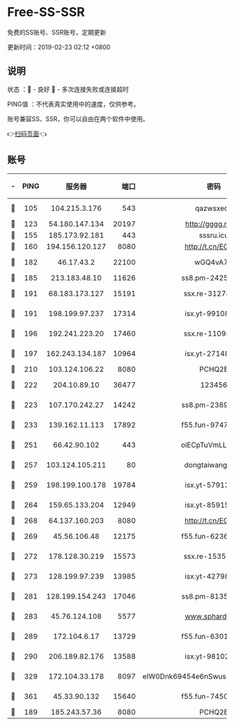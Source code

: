 # Free-SS-SSR

免费的SS账号、SSR账号，定期更新

更新时间：2019-02-23 02:12 +0800

## 说明

状态     ：🙂 - 良好 🙁 - 多次连接失败或连接超时

PING值   ：不代表真实使用中的速度，仅供参考。

账号兼容SS、SSR，你可以自由在两个软件中使用。

👉[扫码页面](https://liesauer.github.io/free-ss-ssr.github.io/)👈

## 账号

|-|PING|服务器|端口|密码|加密方式|区域|
|:----:|:----:|:-----:|-----:|:----:|:----:|:----:|
|🙂|105|104.215.3.176|543|qazwsxedc|aes-256-gcm|JP|
|🙂|123|54.180.147.134|20197|http://gggg.rocks|chacha20|KR|
|🙂|155|185.173.92.181|443|sssru.icu|rc4-md5|RU|
|🙂|160|194.156.120.127|8080|http://t.cn/EGJIyrl|rc4-md5|RU|
|🙂|182|46.17.43.2|22100|wGQ4vA7D|aes-256-gcm|RU|
|🙂|185|213.183.48.10|11626|ss8.pm-24251801|rc4-md5|RU|
|🙂|191|68.183.173.127|15191|ssx.re-31278035|aes-256-cfb|US|
|🙂|191|198.199.97.237|17314|isx.yt-99108938|aes-256-cfb|US|
|🙂|196|192.241.223.20|17460|ssx.re-11098249|aes-256-cfb|US|
|🙂|197|162.243.134.187|10964|isx.yt-27148037|aes-256-cfb|US|
|🙂|210|103.124.106.22|8080|PCHQ2E|rc4-md5|US|
|🙂|222|204.10.89.10|36477|123456|aes-256-cfb|US|
|🙂|223|107.170.242.27|14242|ss8.pm-23899495|aes-256-cfb|US|
|🙂|233|139.162.11.113|17892|f55.fun-97471497|aes-256-cfb|SG|
|🙂|251|66.42.90.102|443|oiECpTuVmLLxk4Ts|aes-256-cfb|US|
|🙂|257|103.124.105.211|80|dongtaiwang.com|aes-256-cfb|US|
|🙂|259|198.199.100.178|19784|isx.yt-57913223|aes-256-cfb|US|
|🙂|264|159.65.133.204|12949|isx.yt-85915065|aes-256-cfb|SG|
|🙂|268|64.137.160.203|8080|http://t.cn/EGJIyrl|rc4-md5|CA|
|🙂|269|45.56.106.48|12175|f55.fun-62365029|aes-256-cfb|US|
|🙂|272|178.128.30.219|15573|ssx.re-15357088|aes-256-cfb|SG|
|🙂|273|128.199.97.239|13985|isx.yt-42798024|aes-256-cfb|SG|
|🙂|281|128.199.154.243|17046|ss8.pm-81354782|aes-256-cfb|SG|
|🙂|283|45.76.124.108|5577|www.sphard.com|aes-256-cfb|AU|
|🙂|289|172.104.6.17|13729|f55.fun-63016216|aes-256-cfb|US|
|🙂|290|206.189.82.176|13588|isx.yt-98102913|aes-256-cfb|SG|
|🙂|329|172.104.33.178|8097|eIW0Dnk69454e6nSwuspv9DmS201tQ0D|aes-256-cfb|SG|
|🙂|361|45.33.90.132|15640|f55.fun-74501505|aes-256-cfb|US|
|🙁|189|185.243.57.36|8080|PCHQ2E|rc4-md5|US|
